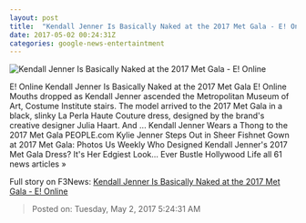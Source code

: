 ```yaml
---
layout: post
title:  "Kendall Jenner Is Basically Naked at the 2017 Met Gala - E! Online"
date: 2017-05-02 00:24:31Z
categories: google-news-entertaintment
---
```


![Kendall Jenner Is Basically Naked at the 2017 Met Gala - E! Online](http://akns-images.eonline.com/eol_images/Entire_Site/201741/rs_600x600-170501171042-600.Kendall-Jenner-2017-Met-Gala.jpg?downsize=450:*&crop=450:350;left,top)

E! Online Kendall Jenner Is Basically Naked at the 2017 Met Gala E! Online Mouths dropped as Kendall Jenner ascended the Metropolitan Museum of Art, Costume Institute stairs. The model arrived to the 2017 Met Gala in a black, slinky La Perla Haute Couture dress, designed by the brand's creative designer Julia Haart. And ... Kendall Jenner Wears a Thong to the 2017 Met Gala PEOPLE.com Kylie Jenner Steps Out in Sheer Fishnet Gown at 2017 Met Gala: Photos Us Weekly Who Designed Kendall Jenner's 2017 Met Gala Dress? It's Her Edgiest Look… Ever Bustle Hollywood Life all 61 news articles »


Full story on F3News: [Kendall Jenner Is Basically Naked at the 2017 Met Gala - E! Online](http://www.f3nws.com/n/HrqmZF)

> Posted on: Tuesday, May 2, 2017 5:24:31 AM

